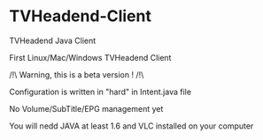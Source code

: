 # TVHeadend-Client
TVHeadend Java Client

First Linux/Mac/Windows TVHeadend Client


/!\ Warning, this is a beta version ! /!\

Configuration is written in "hard" in Intent.java file

No Volume/SubTitle/EPG management yet


You will nedd JAVA at least 1.6 and VLC installed on your computer
